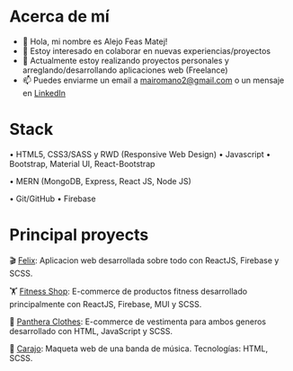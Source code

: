 # Acerca de mí

- 👋 Hola, mi nombre es Alejo Feas Matej! 
- 👀 Estoy interesado en colaborar en nuevas experiencias/proyectos
- 🌱 Actualmente estoy realizando proyectos personales y arreglando/desarrollando aplicaciones web (Freelance)
- 📫 Puedes enviarme un email a mairomano2@gmail.com o un mensaje en [LinkedIn](https://www.linkedin.com/in/maia-nicole-romano-delladio-b07286172/)

# Stack

• HTML5, CSS3/SASS y RWD (Responsive Web Design)
• Javascript
• Bootstrap, Material UI, React-Bootstrap

• MERN (MongoDB, Express, React JS, Node JS)

• Git/GitHub
• Firebase

# Principal proyects

🎬 [Felix](https://github.com/mairomano2/Ecomerce): Aplicacion web desarrollada sobre todo con ReactJS, Firebase y SCSS.

🏋️ [Fitness Shop](https://github.com/alefeas/fitness-shop): E-commerce de productos fitness desarrollado principalmente con ReactJS, Firebase, MUI y SCSS.

👚 [Panthera Clothes](https://github.com/alefeas/panthera-clothes): E-commerce de vestimenta para ambos generos desarrollado con HTML, JavaScript y SCSS.

🎸 [Carajo](https://github.com/alefeas/carajo-banda): Maqueta web de una banda de música. Tecnologías: HTML, SCSS.
